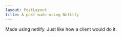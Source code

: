 ```yaml
---
layout: PostLayout
title: A post made using Netlify
---
```

Made using netlify. Just like how a client would do it.
